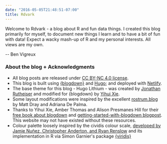 ```yaml
---
date: "2016-05-05T21:48:51-07:00"
title: Rdvark
---
```


Welcome to Rdvark - a blog about R and fun data things. I created this blog primarily for myself, to document new things I learn and to have a bit of fun with data! Expect a wacky mash-up of R and my personal interests. All views are my own. 

-- Ben Vigreux


### About the blog + Acknowledgments
+ All blog posts are released under [CC BY-NC 4.0 license](https://creativecommons.org/licenses/by-nc/4.0/).
+ This blog is built using [{blogdown}](https://github.com/rstudio/blogdown) and [Hugo](https://gohugo.io/); and deployed with [Netlify](https://www.netlify.com/).
+ The base theme for this blog - Hugo Lithium - was created by [Jonathan Rutheiser](https://github.com/jrutheiser/hugo-lithium-theme) and modified for {blogdown} by [Yihui Xie](https://github.com/yihui/hugo-lithium).
+ Some layout modifications were inspired by the excellent [rostrum.blog](https://www.rostrum.blog/) by Matt Dray and Adriana De Palma.
+ Thanks to Yihui Xie, Amber Thomas and Alison Presmanes Hill for their [free book about blogdown](https://bookdown.org/yihui/blogdown/) and [getting-started-with-blogdown blogpost](https://www.apreshill.com/blog/2020-12-new-year-new-blogdown/). This website may not have existed without these resources. 
+ Colour palette loosely inspired by the cividis colour scale, [developed by Jamie Nuñez, Christopher Anderton, and Ryan Renslow](https://journals.plos.org/plosone/article?id=10.1371/journal.pone.0199239) and its implementation in R via Simon Garnier's package [{viridis}](https://github.com/sjmgarnier/viridis)